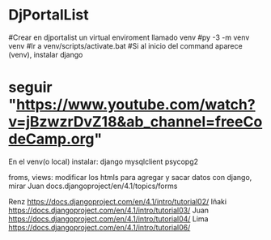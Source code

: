 # DjPortalList
#Crear en djportalist un virtual enviroment llamado venv
#py -3 -m venv venv
#Ir a venv/scripts/activate.bat
#Si al inicio del command aparece (venv), instalar django
# seguir "https://www.youtube.com/watch?v=jBzwzrDvZ18&ab_channel=freeCodeCamp.org"

En el venv(o local) instalar:
django
mysqlclient
psycopg2

froms, views: modificar los htmls para agregar y sacar datos con django, mirar Juan
docs.djangoproject/en/4.1/topics/forms

Renz https://docs.djangoproject.com/en/4.1/intro/tutorial02/
Iñaki https://docs.djangoproject.com/en/4.1/intro/tutorial03/
Juan https://docs.djangoproject.com/en/4.1/intro/tutorial04/
Lima https://docs.djangoproject.com/en/4.1/intro/tutorial06/
